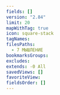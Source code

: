```yaml
---
fields: []
version: "2.84"
limit: 20
mapWithTag: true
icon: square-stack
tagNames: 
filesPaths:
  - 7 МЫШЛЕНИЕ
bookmarksGroups: 
excludes: 
extends: -0 All
savedViews: []
favoriteView: 
fieldsOrder: []
---
```

